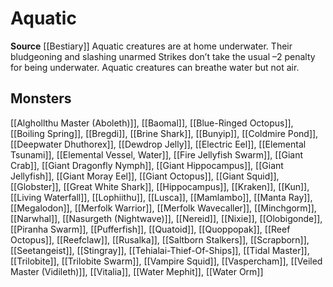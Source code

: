 ﻿---
id: '168'
name: Aquatic
rarity: Common
source: '[[DATABASE/source/Bestiary|Bestiary]]'
trait:
- Aquatic
type: Trait

---
# Aquatic

**Source** [[Bestiary]]
Aquatic creatures are at home underwater. Their bludgeoning and slashing unarmed Strikes don’t take the usual –2 penalty for being underwater. Aquatic creatures can breathe water but not air.

## Monsters

[[Alghollthu Master (Aboleth)]], [[Baomal]], [[Blue-Ringed Octopus]], [[Boiling Spring]], [[Bregdi]], [[Brine Shark]], [[Bunyip]], [[Coldmire Pond]], [[Deepwater Dhuthorex]], [[Dewdrop Jelly]], [[Electric Eel]], [[Elemental Tsunami]], [[Elemental Vessel, Water]], [[Fire Jellyfish Swarm]], [[Giant Crab]], [[Giant Dragonfly Nymph]], [[Giant Hippocampus]], [[Giant Jellyfish]], [[Giant Moray Eel]], [[Giant Octopus]], [[Giant Squid]], [[Globster]], [[Great White Shark]], [[Hippocampus]], [[Kraken]], [[Kun]], [[Living Waterfall]], [[Lophiithu]], [[Lusca]], [[Mamlambo]], [[Manta Ray]], [[Megalodon]], [[Merfolk Warrior]], [[Merfolk Wavecaller]], [[Minchgorm]], [[Narwhal]], [[Nasurgeth (Nightwave)]], [[Nereid]], [[Nixie]], [[Olobigonde]], [[Piranha Swarm]], [[Pufferfish]], [[Quatoid]], [[Quoppopak]], [[Reef Octopus]], [[Reefclaw]], [[Rusalka]], [[Saltborn Stalkers]], [[Scrapborn]], [[Seetangeist]], [[Stingray]], [[Tehialai-Thief-Of-Ships]], [[Tidal Master]], [[Trilobite]], [[Trilobite Swarm]], [[Vampire Squid]], [[Vaspercham]], [[Veiled Master (Vidileth)]], [[Vitalia]], [[Water Mephit]], [[Water Orm]]